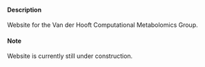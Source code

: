 #### Description

Website for the Van der Hooft Computational Metabolomics Group.

#### Note

Website is currently still under construction.
